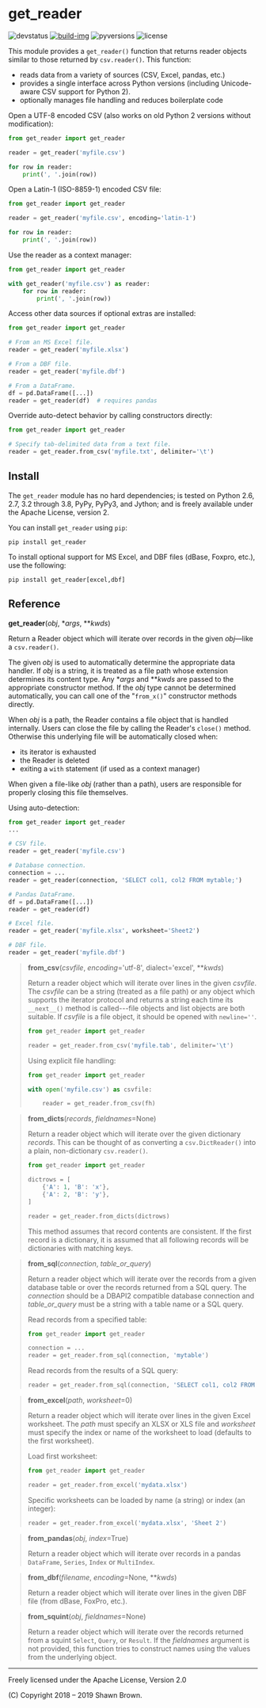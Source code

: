 get_reader
==========

![devstatus]&#32;[![build-img]][build-url] ![pyversions] ![license]

This module provides a `get_reader()` function that returns reader
objects similar to those returned by `csv.reader()`. This function:

* reads data from a variety of sources (CSV, Excel, pandas, etc.)
* provides a single interface across Python versions (including
  Unicode-aware CSV support for Python 2).
* optionally manages file handling and reduces boilerplate code

Open a UTF-8 encoded CSV (also works on old Python 2 versions without
modification):

```python
from get_reader import get_reader

reader = get_reader('myfile.csv')

for row in reader:
    print(', '.join(row))
```

Open a Latin-1 (ISO-8859-1) encoded CSV file:

```python
from get_reader import get_reader

reader = get_reader('myfile.csv', encoding='latin-1')

for row in reader:
    print(', '.join(row))
```

Use the reader as a context manager:

```python
from get_reader import get_reader

with get_reader('myfile.csv') as reader:
    for row in reader:
        print(', '.join(row))
```

Access other data sources if optional extras are installed:

```python
from get_reader import get_reader

# From an MS Excel file.
reader = get_reader('myfile.xlsx')

# From a DBF file.
reader = get_reader('myfile.dbf')

# From a DataFrame.
df = pd.DataFrame([...])
reader = get_reader(df)  # requires pandas
```

Override auto-detect behavior by calling constructors directly:

```python
from get_reader import get_reader

# Specify tab-delimited data from a text file.
reader = get_reader.from_csv('myfile.txt', delimiter='\t')
```


Install
-------

The `get_reader` module has no hard dependencies; is tested on
Python 2.6, 2.7, 3.2 through 3.8, PyPy, PyPy3, and Jython; and
is freely available under the Apache License, version 2.

You can install `get_reader` using `pip`:

```shell
pip install get_reader
```

To install optional support for MS Excel, and DBF files (dBase,
Foxpro, etc.), use the following:

```shell
pip install get_reader[excel,dbf]
```


Reference
---------

**get\_reader**(*obj*, \**args*, \*\**kwds*)

Return a Reader object which will iterate over records in the
given *obj*—like a `csv.reader()`.

The given *obj* is used to automatically determine the appropriate
data handler. If *obj* is a string, it is treated as a file path
whose extension determines its content type. Any \**args* and
\*\**kwds* are passed to the appropriate constructor method. If the
*obj* type cannot be determined automatically, you can call one of
the "`from_x()`" constructor methods directly.

When *obj* is a path, the Reader contains a file object that is
handled internally. Users can close the file by calling the Reader's
`close()` method. Otherwise this underlying file will be automatically
closed when:

* its iterator is exhausted
* the Reader is deleted
* exiting a `with` statement (if used as a context manager)

When given a file-like *obj* (rather than a path), users are
responsible for properly closing this file themselves.

Using auto-detection:

```python
from get_reader import get_reader
...

# CSV file.
reader = get_reader('myfile.csv')

# Database connection.
connection = ...
reader = get_reader(connection, 'SELECT col1, col2 FROM mytable;')

# Pandas DataFrame.
df = pd.DataFrame([...])
reader = get_reader(df)

# Excel file.
reader = get_reader('myfile.xlsx', worksheet='Sheet2')

# DBF file.
reader = get_reader('myfile.dbf')
```


> **from\_csv**(*csvfile*, *encoding*='utf-8', dialect='excel', \*\**kwds*)
>
> Return a reader object which will iterate over lines in the
> given *csvfile*. The *csvfile* can be a string (treated as a
>  file path) or any object which supports the iterator protocol
> and returns a string each time its `__next__()` method is
> called---file objects and list objects are both suitable. If
> *csvfile* is a file object, it should be opened with `newline=''`.
>
> ```python
> from get_reader import get_reader
>
> reader = get_reader.from_csv('myfile.tab', delimiter='\t')
> ```
>
> Using explicit file handling:
>
> ```python
> from get_reader import get_reader
>
> with open('myfile.csv') as csvfile:
>
>     reader = get_reader.from_csv(fh)
> ```


> **from\_dicts**(*records*, *fieldnames*=None)
>
> Return a reader object which will iterate over the given
> dictionary *records*. This can be thought of as converting a
> `csv.DictReader()` into a plain, non-dictionary `csv.reader()`.
>
> ```python
> from get_reader import get_reader
>
> dictrows = [
>     {'A': 1, 'B': 'x'},
>     {'A': 2, 'B': 'y'},
> ]
>
> reader = get_reader.from_dicts(dictrows)
> ```
>
> This method assumes that record contents are consistent. If the first
> record is a dictionary, it is assumed that all following records will
> be dictionaries with matching keys.


> **from\_sql**(*connection*, *table\_or\_query*)
>
> Return a reader object which will iterate over the records
> from a given database table or over the records returned from
> a SQL query. The *connection* should be a DBAPI2 compatible
> database connection and *table\_or\_query* must be a string
> with a table name or a SQL query.
>
> Read records from a specified table:
>
> ```python
> from get_reader import get_reader
>
> connection = ...
> reader = get_reader.from_sql(connection, 'mytable')
>```
>
> Read records from the results of a SQL query:
>
> ```python
> reader = get_reader.from_sql(connection, 'SELECT col1, col2 FROM mytable;')
>```
>

> **from\_excel**(*path*, *worksheet*=0)
>
> Return a reader object which will iterate over lines in the given
> Excel worksheet. The *path* must specify an XLSX or XLS file and
> *worksheet* must specify the index or name of the worksheet to
> load (defaults to the first worksheet).
>
> Load first worksheet:
>
> ```python
> from get_reader import get_reader
>
> reader = get_reader.from_excel('mydata.xlsx')
> ```
>
> Specific worksheets can be loaded by name (a string) or index
> (an integer):
>
> ```python
> reader = get_reader.from_excel('mydata.xlsx', 'Sheet 2')
> ```


> **from\_pandas**(*obj*, *index*=True)
>
> Return a reader object which will iterate over records in
> a pandas `DataFrame`, `Series`, `Index` or `MultiIndex`.


> **from\_dbf**(*filename*, *encoding*=None, \*\**kwds*)
>
> Return a reader object which will iterate over lines in the given
> DBF file (from dBase, FoxPro, etc.).


> **from\_squint**(*obj*, *fieldnames*=None)
>
> Return a reader object which will iterate over the records returned
> from a squint `Select`, `Query`, or `Result`. If the *fieldnames*
> argument is not provided, this function tries to construct names
> using the values from the underlying object.


------------------------------------

Freely licensed under the Apache License, Version 2.0

(C) Copyright 2018 – 2019 Shawn Brown.


[devstatus]: https://img.shields.io/pypi/status/get_reader.svg
[build-img]: https://api.travis-ci.org/shawnbrown/get_reader.svg?branch=master
[build-url]: https://travis-ci.org/shawnbrown/get_reader
[pyversions]: https://img.shields.io/pypi/pyversions/get_reader.svg
[license]: https://img.shields.io/badge/license-Apache%202-blue.svg
